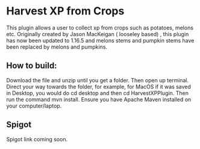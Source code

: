 # Harvest XP from Crops

This plugin allows a user to collect xp from crops such as potatoes, melons etc. Originally created by Jason MacKeigan ( looseley based) , this plugin has now been updated to 1.16.5 and melons stems and pumpkin stems have been replaced by melons and pumpkins.
 


## How to build:

Download the file and unzip until you get a folder. Then open up terminal. Direct your way towards the folder, for example, for MacOS if it was saved in Desktop, you would do cd desktop and then cd HarvestXPPlugin. Then run the command mvn install. Ensure you have Apache Maven installed on your computer/laptop. 

## Spigot

Spigot link coming soon.
